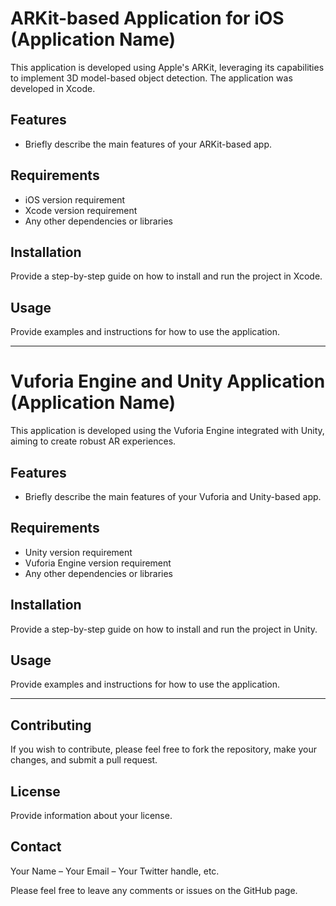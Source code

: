 # ARKit-based Application for iOS (Application Name)

This application is developed using Apple's ARKit, leveraging its capabilities to implement 3D model-based object detection. The application was developed in Xcode.

## Features

- Briefly describe the main features of your ARKit-based app.

## Requirements

- iOS version requirement
- Xcode version requirement
- Any other dependencies or libraries

## Installation

Provide a step-by-step guide on how to install and run the project in Xcode.

## Usage

Provide examples and instructions for how to use the application.

---

# Vuforia Engine and Unity Application (Application Name)

This application is developed using the Vuforia Engine integrated with Unity, aiming to create robust AR experiences.

## Features

- Briefly describe the main features of your Vuforia and Unity-based app.

## Requirements

- Unity version requirement
- Vuforia Engine version requirement
- Any other dependencies or libraries

## Installation

Provide a step-by-step guide on how to install and run the project in Unity.

## Usage

Provide examples and instructions for how to use the application.

---

## Contributing

If you wish to contribute, please feel free to fork the repository, make your changes, and submit a pull request.

## License

Provide information about your license.

## Contact

Your Name – Your Email – Your Twitter handle, etc.

Please feel free to leave any comments or issues on the GitHub page.

